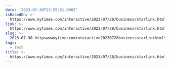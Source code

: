 ```yaml
---
date: '2023-07-30T23:55:51.000Z'
isBasedOn: >-
  https://www.nytimes.com/interactive/2023/07/28/business/starlink.html?searchResultPosition=1
link: >-
  https://www.nytimes.com/interactive/2023/07/28/business/starlink.html?searchResultPosition=1
slug: >-
  2023-07-30-httpswwwnytimescominteractive20230728businessstarlinkhtmlsearchresultposition1
tags:
  - Tech
title: >-
  https://www.nytimes.com/interactive/2023/07/28/business/starlink.html?searchResultPosition=1
---
```


